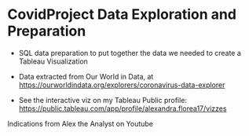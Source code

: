 # CovidProject Data Exploration and Preparation
- SQL data preparation to put together the data we needed to create a Tableau Visualization 

- Data extracted from Our World in Data, at https://ourworldindata.org/explorers/coronavirus-data-explorer 
- See the interactive viz on my Tableau Public profile: https://public.tableau.com/app/profile/alexandra.florea17/vizzes

Indications from Alex the Analyst on Youtube
